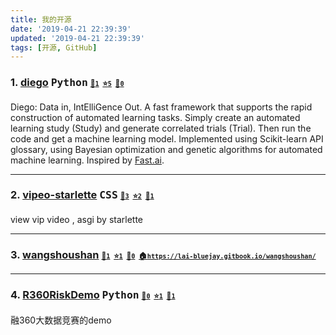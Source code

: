 ```yaml
---
title: 我的开源
date: '2019-04-21 22:39:39'
updated: '2019-04-21 22:39:39'
tags: [开源, GitHub]
---
```


<!-- 该页面会被定时任务自动覆盖，所以请勿手工更新 -->
<!-- 如果你有更漂亮的排版方式，请发 issue 告诉我们 -->

### 1. [diego](https://github.com/lai-bluejay/diego) <kbd title="主要编程语言">Python</kbd> <span style="font-size: 12px;">[🤩`1`](https://github.com/lai-bluejay/diego/watchers "关注数")&nbsp;&nbsp;[⭐️`5`](https://github.com/lai-bluejay/diego/stargazers "收藏数")&nbsp;&nbsp;[🖖`0`](https://github.com/lai-bluejay/diego/network/members "分叉数")</span>

Diego: Data in, IntElliGence Out. A fast framework that supports the rapid construction of automated learning tasks. Simply create an automated learning study (Study) and generate correlated trials (Trial). Then run the code and get a machine learning model. Implemented using Scikit-learn API glossary, using Bayesian optimization and genetic algorithms for automated machine learning. Inspired by [Fast.ai](https://github.com/fastai/fastai).



---

### 2. [vipeo-starlette](https://github.com/lai-bluejay/vipeo-starlette) <kbd title="主要编程语言">CSS</kbd> <span style="font-size: 12px;">[🤩`3`](https://github.com/lai-bluejay/vipeo-starlette/watchers "关注数")&nbsp;&nbsp;[⭐️`2`](https://github.com/lai-bluejay/vipeo-starlette/stargazers "收藏数")&nbsp;&nbsp;[🖖`1`](https://github.com/lai-bluejay/vipeo-starlette/network/members "分叉数")</span>

view vip video , asgi by starlette



---

### 3. [wangshoushan](https://github.com/lai-bluejay/wangshoushan) <kbd title="主要编程语言"></kbd> <span style="font-size: 12px;">[🤩`1`](https://github.com/lai-bluejay/wangshoushan/watchers "关注数")&nbsp;&nbsp;[⭐️`1`](https://github.com/lai-bluejay/wangshoushan/stargazers "收藏数")&nbsp;&nbsp;[🖖`0`](https://github.com/lai-bluejay/wangshoushan/network/members "分叉数")&nbsp;&nbsp;[🏠`https://lai-bluejay.gitbook.io/wangshoushan/`](https://lai-bluejay.gitbook.io/wangshoushan/ "项目主页")</span>





---

### 4. [R360RiskDemo](https://github.com/lai-bluejay/R360RiskDemo) <kbd title="主要编程语言">Python</kbd> <span style="font-size: 12px;">[🤩`0`](https://github.com/lai-bluejay/R360RiskDemo/watchers "关注数")&nbsp;&nbsp;[⭐️`1`](https://github.com/lai-bluejay/R360RiskDemo/stargazers "收藏数")&nbsp;&nbsp;[🖖`1`](https://github.com/lai-bluejay/R360RiskDemo/network/members "分叉数")</span>

融360大数据竞赛的demo

